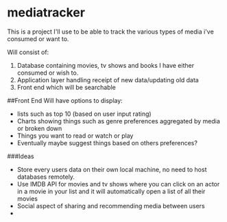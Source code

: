 # mediatracker
This is a project I'll use to be able to track the various types of media i've consumed or want to.


Will consist of:
1. Database containing movies, tv shows and books I have either consumed or wish to.
2. Application layer handling receipt of new data/updating old data
3. Front end which will be searchable


##Front End
Will have options to display:
- lists such as top 10 (based on user input rating)
- Charts showing things such as genre preferences aggregated by media or broken down
- Things you want to read or watch or play
- Eventually maybe suggest things based on others preferences?


###Ideas
- Store every users data on their own local machine, no need to host databases remotely.
- Use IMDB API for movies and tv shows where you can click on an actor in a movie in your list and it will automatically open a list of all their movies
- Social aspect of sharing and recommending media between users
- 
